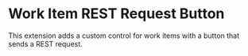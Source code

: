 # Work Item REST Request Button

This extension adds a custom control for work items with a button that sends a REST request.